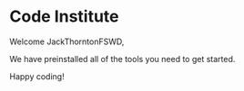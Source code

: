 # Code Institute

Welcome JackThorntonFSWD,

We have preinstalled all of the tools you need to get started.

Happy coding!